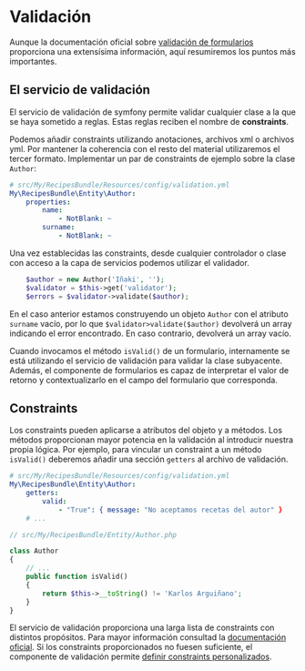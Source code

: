 # Validación
Aunque la documentación oficial sobre [validación de formularios](http://symfony.com/doc/current/book/forms.html#form-validation) proporciona una extensísima información, aquí resumiremos los puntos más importantes.


## El servicio de validación

El servicio de validación de symfony permite validar cualquier clase a la que se haya sometido a reglas. Estas reglas reciben el nombre de **constraints**.

Podemos añadir constraints utilizando anotaciones, archivos xml o archivos yml. Por mantener la coherencia con el resto del material utilizaremos el tercer formato. Implementar un par de constraints de ejemplo sobre la clase `Author`:

```yaml
# src/My/RecipesBundle/Resources/config/validation.yml
My\RecipesBundle\Entity\Author:
    properties:
        name:
            - NotBlank: ~
        surname:
            - NotBlank: ~
```

Una vez establecidas las constraints, desde cualquier controlador o clase con acceso a la capa de servicios podemos utilizar el validador.

```php
    $author = new Author('Iñaki', '');
    $validator = $this->get('validator');
    $errors = $validator->validate($author);
```

En el caso anterior estamos construyendo un objeto `Author` con el atributo `surname` vacío, por lo que `$validator>validate($author)` devolverá un array indicando el error encontrado. En caso contrario, devolverá un array vacío.

Cuando invocamos el método `isValid()` de un formulario, internamente se está utilizando el servicio de validación para validar la clase subyacente. Además, el componente de formularios es capaz de interpretar el valor de retorno y contextualizarlo en el campo del formulario que corresponda.


## Constraints

Los constraints pueden aplicarse a atributos del objeto y a métodos. Los métodos proporcionan mayor potencia en la validación al introducir nuestra propia lógica. Por ejemplo, para vincular un constraint a un método `isValid()` deberemos añadir una sección `getters` al archivo de validación.

```yaml
# src/My/RecipesBundle/Resources/config/validation.yml
My\RecipesBundle\Entity\Author:
    getters:
        valid:
            - "True": { message: "No aceptamos recetas del autor" }
    # ...
```

```php
// src/My/RecipesBundle/Entity/Author.php

class Author
{
    // ...
    public function isValid()
    {
        return $this->__toString() != 'Karlos Arguiñano';
    }
}
```


El servicio de validación proporciona una larga lista de constraints con distintos propósitos. Para mayor información consultad la [documentación oficial](http://symfony.com/doc/current/book/validation.html#constraints). Si los constraints proporcionados no fuesen suficiente, el componente de validación permite [definir constraints personalizados](http://symfony.com/doc/current/cookbook/validation/custom_constraint.html).
